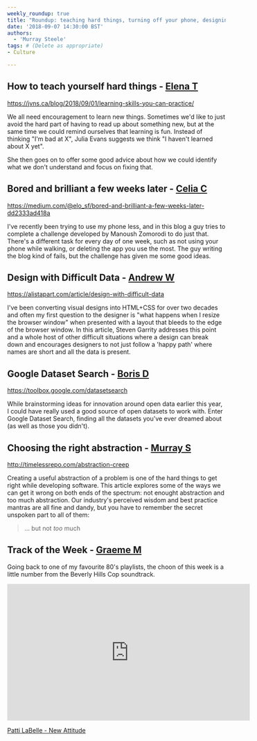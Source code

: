 ```yaml
---
weekly_roundup: true
title: "Roundup: teaching hard things, turning off your phone, designing with data, discovering open data, choosing abstractions"
date: '2018-09-07 14:30:00 BST'
authors:
  - 'Murray Steele'
tags: # (Delete as appropriate)
- Culture

---
```


## How to teach yourself hard things - [Elena T](/team#elena-tanasoiu)

https://jvns.ca/blog/2018/09/01/learning-skills-you-can-practice/

We all need encouragement to learn new things. Sometimes we'd like to
just avoid the hard part of having to read up about something new, but at the
same time we could remind ourselves that learning is fun. Instead of
thinking "I'm bad at X", Julia Evans suggests we think "I haven't learned
about X yet".

She then goes on to offer some good advice about how we could identify
what we don't understand and focus on fixing that.

## Bored and brilliant a few weeks later - [Celia C](/team#celia-collins)

https://medium.com/@elo_sf/bored-and-brilliant-a-few-weeks-later-dd2333ad418a

I've recently been trying to use my phone less, and in this blog a guy tries to
complete a challenge developed by Manoush Zomorodi to do just that. There's a
different task for every day of one week, such as not using your phone while
walking, or deleting the app you use the most. The guy writing the blog kind of
fails, but the challenge has given me some good ideas.

## Design with Difficult Data - [Andrew W](/team#andrew-white)

https://alistapart.com/article/design-with-difficult-data

I've been converting visual designs into HTML+CSS for over two decades and often
my first question to the designer is "what happens when I resize the browser
window" when presented with a layout that bleeds to the edge of the browser
window. In this article, Steven Garrity addresses this point and a whole host of
other difficult situations where a design can break down and encourages
designers to not just follow a 'happy path' where names are short and all the
data is present.

## Google Dataset Search - [Boris D](/team#boris-divjak)

https://toolbox.google.com/datasetsearch

While brainstorming ideas for innovation around open data earlier this year, I
could have really used a good source of open datasets to work with. Enter
Google Dataset Search, finding all the datasets you've ever dreamed about (as
well as those you didn't).

## Choosing the right abstraction - [Murray S](/peopel#murray-steele)

http://timelessrepo.com/abstraction-creep

Creating a useful abstraction of a problem is one of the hard things to get
right while developing software.  This article explores some of the ways we can
get it wrong on both ends of the spectrum: not enought abstraction and too much
abstraction.  Our industry's perceived wisdom and best practice mantras are all
fine and dandy, but you have to remember the secret unspoken part to all of
them:

> ... but not _too_ much

## Track of the Week - [Graeme M](/team#graeme-mccubbin)

Going back to one of my favourite 80's playlists, the choon of this week is a little number from the Beverly Hills Cop soundtrack.

<iframe width="560" height="315" src="https://www.youtube.com/embed/QWfZ5SZZ4xE" frameborder="0" allowfullscreen></iframe>

[Patti LaBelle - New Attitude](https://www.youtube.com/watch?v=QWfZ5SZZ4xE)
